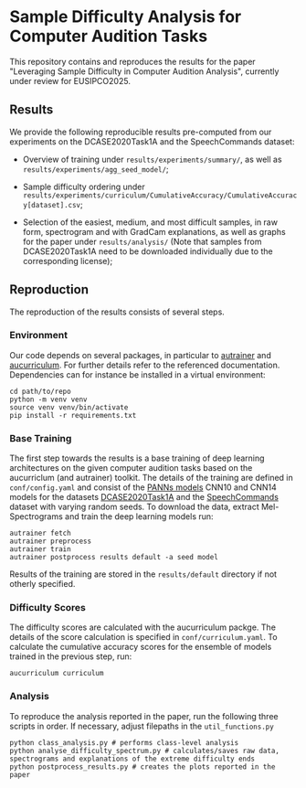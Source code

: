 # Sample Difficulty Analysis for Computer Audition Tasks
This repository contains and reproduces the results for the paper "Leveraging Sample Difficulty in Computer Audition Analysis", currently under review for EUSIPCO2025.

## Results
We provide the following reproducible results pre-computed from our experiments on the DCASE2020Task1A and the SpeechCommands dataset:
- Overview of training under `results/experiments/summary/`, as well as `results/experiments/agg_seed_model/`;

- Sample difficulty ordering under `results/experiments/curriculum/CumulativeAccuracy/CumulativeAccuracy[dataset].csv`;

- Selection of the easiest, medium, and most difficult samples, in raw form, spectrogram and with GradCam explanations, as well as graphs for the paper under `results/analysis/` (Note that samples from DCASE2020Task1A need to be downloaded individually due to the corresponding license);

## Reproduction
The reproduction of the results consists of several steps.

### Environment

Our code depends on several packages, in particular to [autrainer](https://autrainer.github.io/autrainer/) and [aucurriculum](https://autrainer.github.io/aucurriculum/). For further details refer to the referenced documentation. Dependencies can for instance be installed in a virtual environment:

```
cd path/to/repo
python -m venv venv
source venv venv/bin/activate
pip install -r requirements.txt
```

### Base Training

The first step towards the results is a base training of deep learning architectures on the given computer audition tasks based on the aucurriclum (and autrainer) toolkit. The details of the training are defined in `conf/config.yaml` and consist of the [PANNs models](https://github.com/qiuqiangkong/audioset_tagging_cnn) CNN10 and CNN14 models  for the datasets [DCASE2020Task1A](https://dcase.community/challenge2020/task-acoustic-scene-classification) and the [SpeechCommands](https://pytorch.org/audio/main/generated/torchaudio.datasets.SPEECHCOMMANDS.html) dataset with varying random seeds. To download the data, extract Mel-Spectrograms and train the deep learning models run:
```
autrainer fetch
autrainer preprocess
autrainer train
autrainer postprocess results default -a seed model
```

Results of the training are stored in the `results/default` directory if not otherly specified.

### Difficulty Scores

The difficulty scores are calculated with the aucurriculum packge. The details of the score calculation is specified in `conf/curriculum.yaml`. To calculate the cumulative accuracy scores for the ensemble of models trained in the previous step, run:

```
aucurriculum curriculum
```

### Analysis
To reproduce the analysis reported in the paper, run the following three scripts in order. If necessary, adjust filepaths in the `util_functions.py`

```
python class_analysis.py # performs class-level analysis
python analyse_difficulty_spectrum.py # calculates/saves raw data, spectrograms and explanations of the extreme difficulty ends
python postprocess_results.py # creates the plots reported in the paper
```